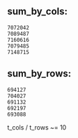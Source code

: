 sum_by_cols:
---------------
	7072042
	7089487
	7160616
	7079485
	7148715

sum_by_rows:
--------------
	694127
	704027
	691132
	692197
	693088

t_cols / t_rows ~= 10
